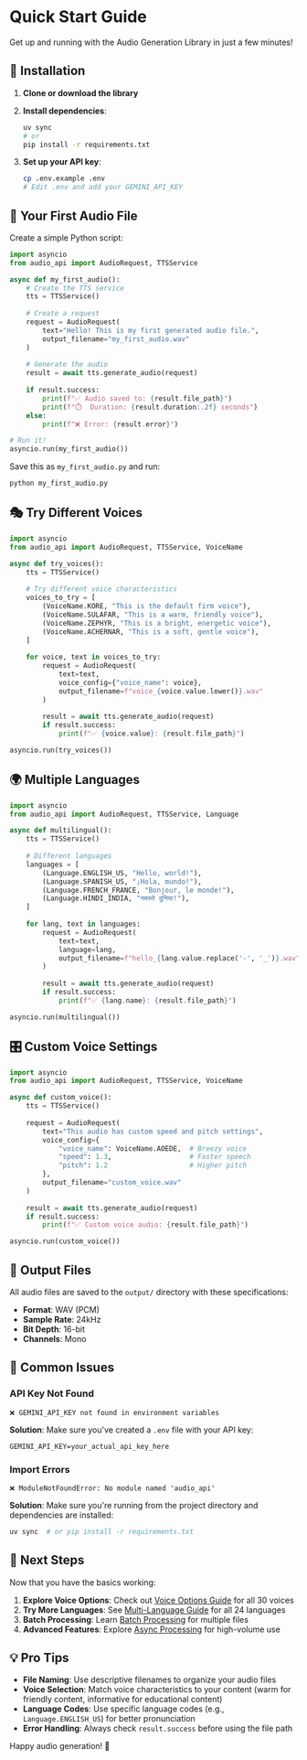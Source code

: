 # Quick Start Guide

Get up and running with the Audio Generation Library in just a few minutes!

## 🚀 Installation

1. **Clone or download the library**
2. **Install dependencies**:
   ```bash
   uv sync
   # or
   pip install -r requirements.txt
   ```

3. **Set up your API key**:
   ```bash
   cp .env.example .env
   # Edit .env and add your GEMINI_API_KEY
   ```

## 🎵 Your First Audio File

Create a simple Python script:

```python
import asyncio
from audio_api import AudioRequest, TTSService

async def my_first_audio():
    # Create the TTS service
    tts = TTSService()
    
    # Create a request
    request = AudioRequest(
        text="Hello! This is my first generated audio file.",
        output_filename="my_first_audio.wav"
    )
    
    # Generate the audio
    result = await tts.generate_audio(request)
    
    if result.success:
        print(f"✅ Audio saved to: {result.file_path}")
        print(f"⏱️  Duration: {result.duration:.2f} seconds")
    else:
        print(f"❌ Error: {result.error}")

# Run it!
asyncio.run(my_first_audio())
```

Save this as `my_first_audio.py` and run:
```bash
python my_first_audio.py
```

## 🎭 Try Different Voices

```python
import asyncio
from audio_api import AudioRequest, TTSService, VoiceName

async def try_voices():
    tts = TTSService()
    
    # Try different voice characteristics
    voices_to_try = [
        (VoiceName.KORE, "This is the default firm voice"),
        (VoiceName.SULAFAR, "This is a warm, friendly voice"),
        (VoiceName.ZEPHYR, "This is a bright, energetic voice"),
        (VoiceName.ACHERNAR, "This is a soft, gentle voice"),
    ]
    
    for voice, text in voices_to_try:
        request = AudioRequest(
            text=text,
            voice_config={"voice_name": voice},
            output_filename=f"voice_{voice.value.lower()}.wav"
        )
        
        result = await tts.generate_audio(request)
        if result.success:
            print(f"✅ {voice.value}: {result.file_path}")

asyncio.run(try_voices())
```

## 🌍 Multiple Languages

```python
import asyncio
from audio_api import AudioRequest, TTSService, Language

async def multilingual():
    tts = TTSService()
    
    # Different languages
    languages = [
        (Language.ENGLISH_US, "Hello, world!"),
        (Language.SPANISH_US, "¡Hola, mundo!"),
        (Language.FRENCH_FRANCE, "Bonjour, le monde!"),
        (Language.HINDI_INDIA, "नमस्ते दुनिया!"),
    ]
    
    for lang, text in languages:
        request = AudioRequest(
            text=text,
            language=lang,
            output_filename=f"hello_{lang.value.replace('-', '_')}.wav"
        )
        
        result = await tts.generate_audio(request)
        if result.success:
            print(f"✅ {lang.name}: {result.file_path}")

asyncio.run(multilingual())
```

## 🎛️ Custom Voice Settings

```python
import asyncio
from audio_api import AudioRequest, TTSService, VoiceName

async def custom_voice():
    tts = TTSService()
    
    request = AudioRequest(
        text="This audio has custom speed and pitch settings",
        voice_config={
            "voice_name": VoiceName.AOEDE,  # Breezy voice
            "speed": 1.3,                   # Faster speech
            "pitch": 1.2                    # Higher pitch
        },
        output_filename="custom_voice.wav"
    )
    
    result = await tts.generate_audio(request)
    if result.success:
        print(f"✅ Custom voice audio: {result.file_path}")

asyncio.run(custom_voice())
```

## 📁 Output Files

All audio files are saved to the `output/` directory with these specifications:
- **Format**: WAV (PCM)
- **Sample Rate**: 24kHz
- **Bit Depth**: 16-bit
- **Channels**: Mono

## 🔧 Common Issues

### API Key Not Found
```
❌ GEMINI_API_KEY not found in environment variables
```
**Solution**: Make sure you've created a `.env` file with your API key:
```env
GEMINI_API_KEY=your_actual_api_key_here
```

### Import Errors
```
❌ ModuleNotFoundError: No module named 'audio_api'
```
**Solution**: Make sure you're running from the project directory and dependencies are installed:
```bash
uv sync  # or pip install -r requirements.txt
```

## 🎯 Next Steps

Now that you have the basics working:

1. **Explore Voice Options**: Check out [Voice Options Guide](examples/voice-options.md) for all 30 voices
2. **Try More Languages**: See [Multi-Language Guide](examples/multi-language.md) for all 24 languages
3. **Batch Processing**: Learn [Batch Processing](examples/batch-processing.md) for multiple files
4. **Advanced Features**: Explore [Async Processing](examples/async-processing.md) for high-volume use

## 💡 Pro Tips

- **File Naming**: Use descriptive filenames to organize your audio files
- **Voice Selection**: Match voice characteristics to your content (warm for friendly content, informative for educational content)
- **Language Codes**: Use specific language codes (e.g., `Language.ENGLISH_US`) for better pronunciation
- **Error Handling**: Always check `result.success` before using the file path

Happy audio generation! 🎵